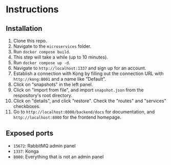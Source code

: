 # Instructions

## Installation

1. Clone this repo.
2. Navigate to the `microservices` folder.
3. Run `docker compose build`.
4. This step will take a while (up to 10 minutes).
5. Run `docker compose up -d`.
6. Navigate to `http://localhost:1337` and sign up for an account.
7. Establish a connection with Kong by filling out the connection URL with `http://kong:8001` and a name like "Default".
8. Click on "snapshots" in the left panel.
9. Click on "import from file", and import `snapshot.json` from the respository's root directory.
10. Click on "details", and click "restore". Check the "routes" and "services" checkboxes.
11. Go to `http://localhost:8000/backend/docs` for documentation, and `http://localhost:8000` for the frontend homepage.

## Exposed ports

- `15672`: RabbitMQ admin panel
- `1337`: Konga
- `8000`: Everything that is not an admin panel

